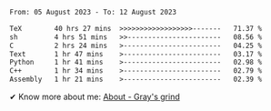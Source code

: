<!--START_SECTION:waka-->

```txt
From: 05 August 2023 - To: 12 August 2023

TeX        40 hrs 27 mins  >>>>>>>>>>>>>>>>>>-------   71.37 %
sh         4 hrs 51 mins   >>-----------------------   08.56 %
C          2 hrs 24 mins   >------------------------   04.25 %
Text       1 hr 47 mins    >------------------------   03.17 %
Python     1 hr 41 mins    >------------------------   02.98 %
C++        1 hr 34 mins    >------------------------   02.79 %
Assembly   1 hr 21 mins    >------------------------   02.39 %
```

<!--END_SECTION:waka-->

<!-- [![grayxu's github stats](https://github-readme-stats.vercel.app/api?username=grayxu&count_private=true&show_icons=true)](https://github.com/grayxu) -->

✔ Know more about me: [About - Gray's grind](https://www.grayxu.cn/)
